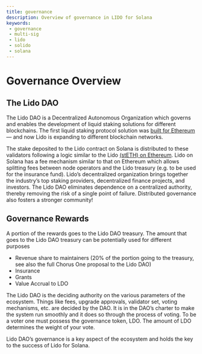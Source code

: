 ```yaml
---
title: governance
description: Overview of governance in LIDO for Solana
keywords:
 - governance
 - multi-sig
 - lido
 - solido
 - solana
---
```


# Governance Overview

## The Lido DAO
The Lido DAO is a Decentralized Autonomous Organization which governs and enables the development of liquid staking solutions for different blockchains.
The first liquid staking protocol solution was [built for Ethereum](https://blog.lido.fi/staking-ethereum-with-lido/) — and now Lido is expanding to different blockchain networks.

The stake deposited to the Lido contract on Solana is distributed to these validators following a logic similar to the Lido [(stETH) on Ethereum](https://lido.fi/static/Lido:Ethereum-Liquid-Staking.pdf). Lido on Solana has a fee mechanism similar to that on Ethereum which allows splitting fees between node operators and the Lido treasury (e.g. to be used for the insurance fund).
Lido’s decentralized organization brings together the industry’s top staking providers, decentralized finance projects, and investors. The Lido DAO eliminates dependence on a centralized authority, thereby removing the risk of a single point of failure. Distributed governance also fosters a stronger community!

## Governance Rewards

A portion of the rewards goes to the Lido DAO treasury. The amount that goes to the Lido DAO treasury can be potentially used for different purposes
- Revenue share to maintainers (20% of the portion going to the treasury, see also the full Chorus One proposal to the Lido DAO)
- Insurance
- Grants
- Value Accrual to LDO

The Lido DAO is the deciding authority on the various parameters of the ecosystem. Things like fees, upgrade approvals, validator set, voting mechanisms, etc. are decided by the DAO. It is in the DAO’s charter to make the system run smoothly and it does so through the process of voting. To be a voter one must possess the governance token, LDO. The amount of LDO determines the weight of your vote.

Lido DAO’s governance is a key aspect of the ecosystem and holds the key to the success of Lido for Solana.

